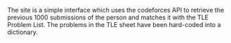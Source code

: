 The site is a simple interface which uses the codeforces API to retrieve the previous 1000 submissions of the person and matches it with the TLE Problem List.
The problems in the TLE sheet have been hard-coded into a dictionary.
